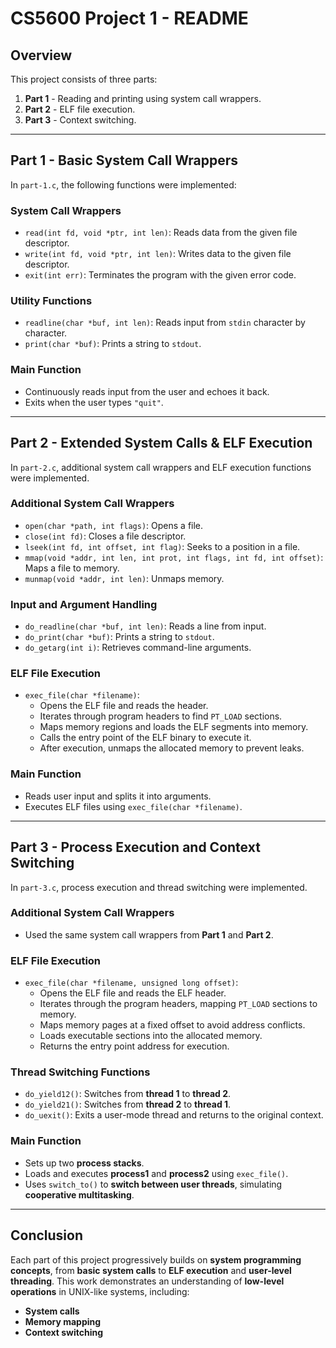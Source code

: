 # **CS5600 Project 1 - README**

## **Overview**
This project consists of three parts:
1. **Part 1** - Reading and printing using system call wrappers.
2. **Part 2** - ELF file execution.
3. **Part 3** - Context switching.

---

## **Part 1 - Basic System Call Wrappers**
In `part-1.c`, the following functions were implemented:

### **System Call Wrappers**
- `read(int fd, void *ptr, int len)`: Reads data from the given file descriptor.
- `write(int fd, void *ptr, int len)`: Writes data to the given file descriptor.
- `exit(int err)`: Terminates the program with the given error code.

### **Utility Functions**
- `readline(char *buf, int len)`: Reads input from `stdin` character by character.
- `print(char *buf)`: Prints a string to `stdout`.

### **Main Function**
- Continuously reads input from the user and echoes it back.
- Exits when the user types `"quit"`.

---

## **Part 2 - Extended System Calls & ELF Execution**
In `part-2.c`, additional system call wrappers and ELF execution functions were implemented.

### **Additional System Call Wrappers**
- `open(char *path, int flags)`: Opens a file.
- `close(int fd)`: Closes a file descriptor.
- `lseek(int fd, int offset, int flag)`: Seeks to a position in a file.
- `mmap(void *addr, int len, int prot, int flags, int fd, int offset)`: Maps a file to memory.
- `munmap(void *addr, int len)`: Unmaps memory.

### **Input and Argument Handling**
- `do_readline(char *buf, int len)`: Reads a line from input.
- `do_print(char *buf)`: Prints a string to `stdout`.
- `do_getarg(int i)`: Retrieves command-line arguments.

### **ELF File Execution**
- `exec_file(char *filename)`:
  - Opens the ELF file and reads the header.
  - Iterates through program headers to find `PT_LOAD` sections.
  - Maps memory regions and loads the ELF segments into memory.
  - Calls the entry point of the ELF binary to execute it.
  - After execution, unmaps the allocated memory to prevent leaks.

### **Main Function**
- Reads user input and splits it into arguments.
- Executes ELF files using `exec_file(char *filename)`.

---

## **Part 3 - Process Execution and Context Switching**
In `part-3.c`, process execution and thread switching were implemented.

### **Additional System Call Wrappers**
- Used the same system call wrappers from **Part 1** and **Part 2**.

### **ELF File Execution**
- `exec_file(char *filename, unsigned long offset)`:
  - Opens the ELF file and reads the ELF header.
  - Iterates through the program headers, mapping `PT_LOAD` sections to memory.
  - Maps memory pages at a fixed offset to avoid address conflicts.
  - Loads executable sections into the allocated memory.
  - Returns the entry point address for execution.

### **Thread Switching Functions**
- `do_yield12()`: Switches from **thread 1** to **thread 2**.
- `do_yield21()`: Switches from **thread 2** to **thread 1**.
- `do_uexit()`: Exits a user-mode thread and returns to the original context.

### **Main Function**
- Sets up two **process stacks**.
- Loads and executes **process1** and **process2** using `exec_file()`.
- Uses `switch_to()` to **switch between user threads**, simulating **cooperative multitasking**.

---

## **Conclusion**
Each part of this project progressively builds on **system programming concepts**, from **basic system calls** to **ELF execution** and **user-level threading**. This work demonstrates an understanding of **low-level operations** in UNIX-like systems, including:
- **System calls**
- **Memory mapping**
- **Context switching**
